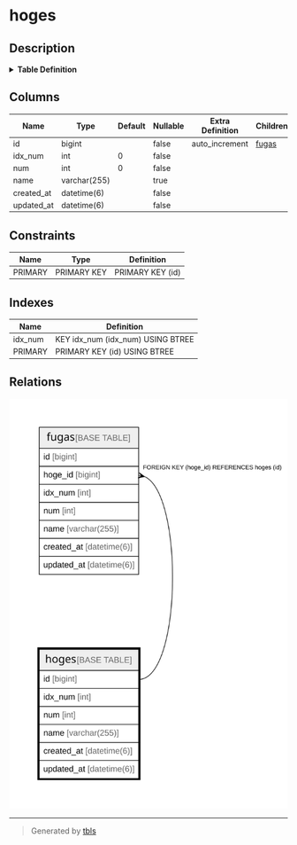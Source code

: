 # hoges

## Description

<details>
<summary><strong>Table Definition</strong></summary>

```sql
CREATE TABLE `hoges` (
  `id` bigint NOT NULL AUTO_INCREMENT,
  `idx_num` int NOT NULL DEFAULT '0',
  `num` int NOT NULL DEFAULT '0',
  `name` varchar(255) COLLATE utf8mb4_general_ci DEFAULT NULL,
  `created_at` datetime(6) NOT NULL,
  `updated_at` datetime(6) NOT NULL,
  PRIMARY KEY (`id`),
  KEY `idx_num` (`idx_num`)
) ENGINE=InnoDB AUTO_INCREMENT=[Redacted by tbls] DEFAULT CHARSET=utf8mb4 COLLATE=utf8mb4_general_ci
```

</details>

## Columns

| Name | Type | Default | Nullable | Extra Definition | Children | Parents | Comment |
| ---- | ---- | ------- | -------- | ---------------- | -------- | ------- | ------- |
| id | bigint |  | false | auto_increment | [fugas](fugas.md) |  |  |
| idx_num | int | 0 | false |  |  |  |  |
| num | int | 0 | false |  |  |  |  |
| name | varchar(255) |  | true |  |  |  |  |
| created_at | datetime(6) |  | false |  |  |  |  |
| updated_at | datetime(6) |  | false |  |  |  |  |

## Constraints

| Name | Type | Definition |
| ---- | ---- | ---------- |
| PRIMARY | PRIMARY KEY | PRIMARY KEY (id) |

## Indexes

| Name | Definition |
| ---- | ---------- |
| idx_num | KEY idx_num (idx_num) USING BTREE |
| PRIMARY | PRIMARY KEY (id) USING BTREE |

## Relations

![er](hoges.svg)

---

> Generated by [tbls](https://github.com/k1LoW/tbls)
